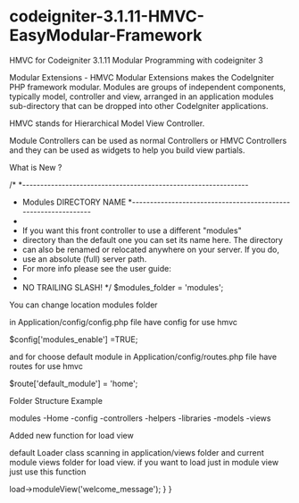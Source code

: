 # codeigniter-3.1.11-HMVC-EasyModular-Framework
HMVC for Codeigniter 3.1.11 Modular Programming with codeigniter 3 

Modular Extensions - HMVC
Modular Extensions makes the CodeIgniter PHP framework modular. Modules are groups of independent components, typically model, controller and view, arranged in an application modules sub-directory that can be dropped into other CodeIgniter applications.

HMVC stands for Hierarchical Model View Controller.

Module Controllers can be used as normal Controllers or HMVC Controllers and they can be used as widgets to help you build view partials.


What is New ?

/*
 *---------------------------------------------------------------
 * Modules DIRECTORY NAME
 *---------------------------------------------------------------
 *
 * If you want this front controller to use a different "modules"
 * directory than the default one you can set its name here. The directory
 * can also be renamed or relocated anywhere on your server. If you do,
 * use an absolute (full) server path.
 * For more info please see the user guide:
 *
 * NO TRAILING SLASH!
 */
	$modules_folder = 'modules';

  You can change  location modules folder 

in Application/config/config.php file have  config for use hmvc 

$config['modules_enable'] =TRUE;

and for choose default  module
in Application/config/routes.php file have  routes for use hmvc

$route['default_module'] = 'home'; 

Folder Structure Example 


modules
 -Home
    -config
    -controllers
    -helpers
    -libraries
    -models
    -views

Added new function for load view 

default Loader class scanning in application/views folder and current module views folder for load view. if you want to load just in  module view  just  use this function

<?php

class Home extends CI_Controller {


   public function index(){
	   $this->load->moduleView('welcome_message');
   }

}
